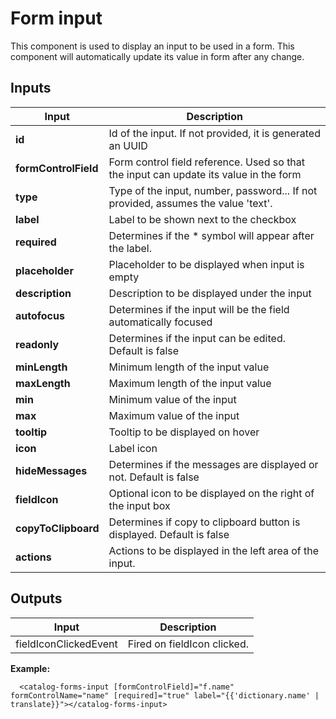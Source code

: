 # Form input

This component is used to display an input to be used in a form.
This component will automatically update its value in form after any change.

## Inputs

| Input                 | Description                                                                              |
| --------------------- | ---------------------------------------------------------------------------------------- |
| **id**                | Id of the input. If not provided, it is generated an UUID                                |
| **formControlField**  | Form control field reference. Used so that the input can update its value in the form    |
| **type**              | Type of the input, number, password... If not provided, assumes the value 'text'.        |
| **label**             | Label to be shown next to the checkbox                                                   |
| **required**          | Determines if the * symbol will appear after the label.                                  |
| **placeholder**       | Placeholder to be displayed when input is empty                                          |
| **description**       | Description to be displayed under the input                                              |
| **autofocus**         | Determines if the input will be the field automatically focused                          |
| **readonly**          | Determines if the input can be edited. Default is false                                  |
| **minLength**         | Minimum length of the input value                                                        |
| **maxLength**         | Maximum length of the input value                                                        |
| **min**               | Minimum value of the input                                                               |
| **max**               | Maximum value of the input                                                               |
| **tooltip**           | Tooltip to be displayed on hover                                                         |
| **icon**              | Label icon                                                                               |
| **hideMessages**      | Determines if the messages are displayed or not. Default is false                        |
| **fieldIcon**         | Optional icon to be displayed on the right of the input box                              |
| **copyToClipboard**   | Determines if copy to clipboard button is displayed. Default is false                    |
| **actions**           | Actions to be displayed in the left area of the input.                                   |

## Outputs

| Input                 | Description                 |
| -------------------   | --------------------------- |
| fieldIconClickedEvent | Fired on fieldIcon clicked. |

**Example:**

```
  <catalog-forms-input [formControlField]="f.name" formControlName="name" [required]="true" label="{{'dictionary.name' | translate}}"></catalog-forms-input>
```